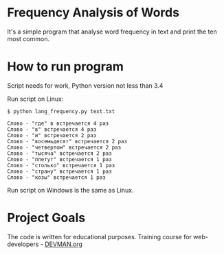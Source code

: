 # Frequency Analysis of Words
It's a simple program that analyse word frequency in text and print the ten most common.
# How to run program
Script needs for work, Python version not less than 3.4

Run script on Linux:

```
$ python lang_frequency.py text.txt

Слово - "где" в встречается 4 раз
Слово - "в" встречается 4 раз
Слово - "и" встречается 2 раз
Слово - "восемьдесят" встречается 2 раз
Слово - "четвертом" встречается 2 раз
Слово - "тысяча" встречается 2 раз
Слово - "плетут" встречается 1 раз
Слово - "столько" встречается 1 раз
Слово - "страну" встречается 1 раз
Слово - "козы" встречается 1 раз

```

Run script on Windows is the same as Linux.
# Project Goals
The code is written for educational purposes. Training course for web-developers - [DEVMAN.org](https://devman.org)
